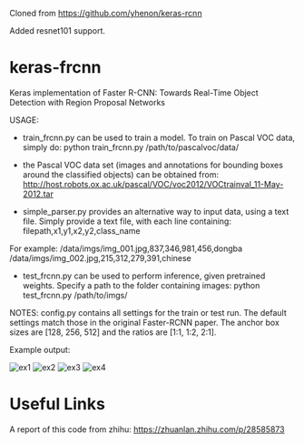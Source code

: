 Cloned from https://github.com/yhenon/keras-rcnn

Added resnet101 support.

# keras-frcnn
Keras implementation of Faster R-CNN: Towards Real-Time Object Detection with Region Proposal Networks

USAGE:
- train_frcnn.py can be used to train a model. To train on Pascal VOC data, simply do:
python train_frcnn.py /path/to/pascalvoc/data/
- the Pascal VOC data set (images and annotations for bounding boxes around the classified objects) can be obtained from: http://host.robots.ox.ac.uk/pascal/VOC/voc2012/VOCtrainval_11-May-2012.tar

- simple_parser.py provides an alternative way to input data, using a text file. Simply provide a text file, with each
line containing:
filepath,x1,y1,x2,y2,class_name

For example:
/data/imgs/img_001.jpg,837,346,981,456,dongba
/data/imgs/img_002.jpg,215,312,279,391,chinese

- test_frcnn.py can be used to perform inference, given pretrained weights. Specify a path to the folder containing
images:
python test_frcnn.py /path/to/imgs/

NOTES:
config.py contains all settings for the train or test run. The default settings match those in the original Faster-RCNN
paper. The anchor box sizes are [128, 256, 512] and the ratios are [1:1, 1:2, 2:1].

Example output:

![ex1](https://github.com/yddcode/Faster-RCNN-Keras/tree/main/results_imgs/0.png)
![ex2](https://github.com/yddcode/Faster-RCNN-Keras/tree/main/results_imgs/1.png)
![ex3](https://github.com/yddcode/Faster-RCNN-Keras/tree/main/results_imgs/2.png)
![ex4](https://github.com/yddcode/Faster-RCNN-Keras/tree/main/results_imgs/3.png)

# Useful Links
A report of this code from zhihu: https://zhuanlan.zhihu.com/p/28585873
